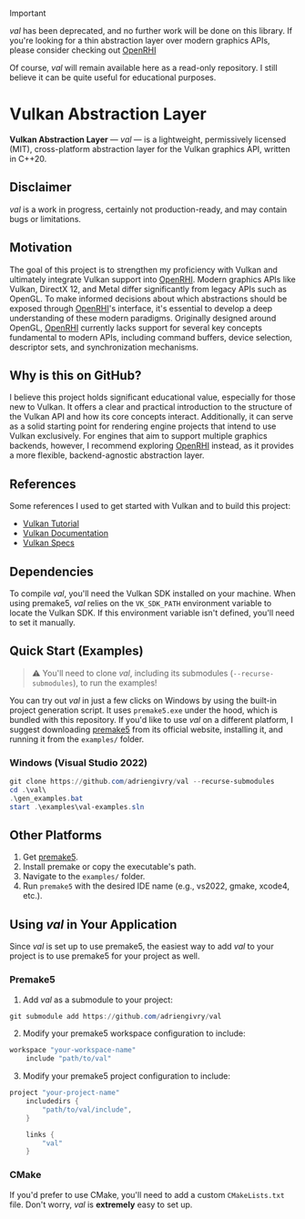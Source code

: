 > [!IMPORTANT]
> *val* has been deprecated, and no further work will be done on this library. If you're looking for a thin abstraction layer over modern graphics APIs, please consider checking out [OpenRHI](https://github.com/adriengivry/orhi)
>
> Of course, *val* will remain available here as a read-only repository. I still believe it can be quite useful for educational purposes.

# Vulkan Abstraction Layer

**Vulkan Abstraction Layer** — *val* — is a lightweight, permissively licensed (MIT), cross-platform abstraction layer for the Vulkan graphics API, written in C++20.

## Disclaimer
*val* is a work in progress, certainly not production-ready, and may contain bugs or limitations.

## Motivation

The goal of this project is to strengthen my proficiency with Vulkan and ultimately integrate Vulkan support into [OpenRHI](https://github.com/adriengivry/orhi). Modern graphics APIs like Vulkan, DirectX 12, and Metal differ significantly from legacy APIs such as OpenGL. To make informed decisions about which abstractions should be exposed through [OpenRHI](https://github.com/adriengivry/orhi)'s interface, it's essential to develop a deep understanding of these modern paradigms. Originally designed around OpenGL, [OpenRHI](https://github.com/adriengivry/orhi) currently lacks support for several key concepts fundamental to modern APIs, including command buffers, device selection, descriptor sets, and synchronization mechanisms.

## Why is this on GitHub?

I believe this project holds significant educational value, especially for those new to Vulkan. It offers a clear and practical introduction to the structure of the Vulkan API and how its core concepts interact. Additionally, it can serve as a solid starting point for rendering engine projects that intend to use Vulkan exclusively. For engines that aim to support multiple graphics backends, however, I recommend exploring [OpenRHI](https://github.com/adriengivry/orhi) instead, as it provides a more flexible, backend-agnostic abstraction layer.

## References
Some references I used to get started with Vulkan and to build this project:
- [Vulkan Tutorial](https://vulkan-tutorial.com)
- [Vulkan Documentation](https://docs.vulkan.org)
- [Vulkan Specs](https://registry.khronos.org/vulkan/specs/latest/man/html/)

## Dependencies
To compile *val*, you'll need the Vulkan SDK installed on your machine. When using premake5, *val* relies on the `VK_SDK_PATH` environment variable to locate the Vulkan SDK. If this environment variable isn't defined, you'll need to set it manually.

## Quick Start (Examples)
> ⚠️ You'll need to clone *val*, including its submodules (`--recurse-submodules`), to run the examples!

You can try out *val* in just a few clicks on Windows by using the built-in project generation script. It uses `premake5.exe` under the hood, which is bundled with this repository. If you'd like to use *val* on a different platform, I suggest downloading [premake5](https://premake.github.io/download) from its official website, installing it, and running it from the `examples/` folder.

### Windows (Visual Studio 2022)
```powershell
git clone https://github.com/adriengivry/val --recurse-submodules
cd .\val\
.\gen_examples.bat
start .\examples\val-examples.sln
```

## Other Platforms
1. Get [premake5](https://premake.github.io/download).
2. Install premake or copy the executable's path.
3. Navigate to the `examples/` folder.
4. Run `premake5` with the desired IDE name (e.g., vs2022, gmake, xcode4, etc.).

## Using *val* in Your Application
Since *val* is set up to use premake5, the easiest way to add *val* to your project is to use premake5 for your project as well.

### Premake5
1. Add *val* as a submodule to your project:
```powershell
git submodule add https://github.com/adriengivry/val
```
2. Modify your premake5 workspace configuration to include:
```lua
workspace "your-workspace-name"
    include "path/to/val"
```
3. Modify your premake5 project configuration to include:
```lua
project "your-project-name"
    includedirs {
        "path/to/val/include",
    }

    links {
        "val"
    }
```

### CMake
If you'd prefer to use CMake, you'll need to add a custom `CMakeLists.txt` file. Don't worry, *val* is **extremely** easy to set up.
